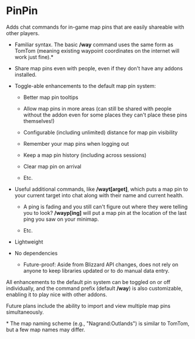 # PinPin

Adds chat commands for in-game map pins that are easily shareable with other players.

* Familiar syntax. The basic **/way** command uses the same form as TomTom (meaning existing waypoint coordinates on the internet will work just fine).\*

* Share map pins even with people, even if they don't have any addons installed.

* Toggle-able enhancements to the default map pin system:

  * Better map pin tooltips
  
  * Allow map pins in more areas (can still be shared with people without the addon even for some places they can't place these pins themselves!)

  * Configurable (including unlimited) distance for map pin visibility
  
  * Remember your map pins when logging out
  
  * Keep a map pin history (including across sessions)
  
  * Clear map pin on arrival
  
  * Etc.

* Useful additional commands, like **/wayt[arget]**, which puts a map pin to your current target into chat along with their name and current health.

  * A ping is fading and you still can't figure out where they were telling you to look? **/wayp[ing]** will put a map pin at the location of the last ping you saw on your minimap.
  
  * Etc.

* Lightweight

* No dependencies
  
  * Future-proof: Aside from Blizzard API changes, does not rely on anyone to keep libraries updated or to do manual data entry.

All enhancements to the default pin system can be toggled on or off individually, and the command prefix (default **/way**) is also customizable, enabling it to play nice with other addons.

Future plans include the ability to import and view multiple map pins simultaneously.

\* The map naming scheme (e.g., "Nagrand:Outlands") is similar to TomTom, but a few map names may differ.
